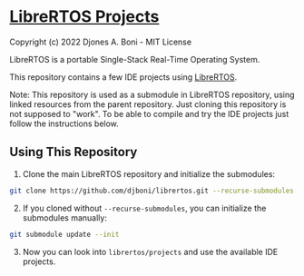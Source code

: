 # [LibreRTOS Projects](https://github.com/djboni/librertos_projects)

Copyright (c) 2022 Djones A. Boni - MIT License

LibreRTOS is a portable Single-Stack Real-Time Operating System.

This repository contains a few IDE projects using
[LibreRTOS](https://github.com/djboni/librertos).

Note: This repository is used as a submodule in LibreRTOS repository, using
linked resources from the parent repository. Just cloning this repository is not
supposed to "work". To be able to compile and try the IDE projects just follow
the instructions below.

## Using This Repository

1. Clone the main LibreRTOS repository and initialize the submodules:

```sh
git clone https://github.com/djboni/librertos.git --recurse-submodules
```

2. If you cloned without `--recurse-submodules`, you can initialize the
   submodules manually:

```sh
git submodule update --init
```

3. Now you can look into `librertos/projects` and use the available IDE
   projects.
